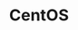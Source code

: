 ---
image: /assets/images/projects/centos.png
permalink: /engineering/projects/centos/
project_link_name: centos
project_url: https://www.centos.org/
statsAvailable: 'false'
title: CentOS
---